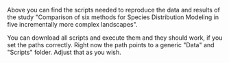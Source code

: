 Above you can find the scripts needed to reproduce the data and results of the study "Comparison of six methods for Species Distribution Modeling in five incrementally more complex landscapes".

You can download all scripts and execute them and they should work, if you set the paths correctly. Right now the path points to a generic "Data" and "Scripts" folder. Adjust that as you wish. 
